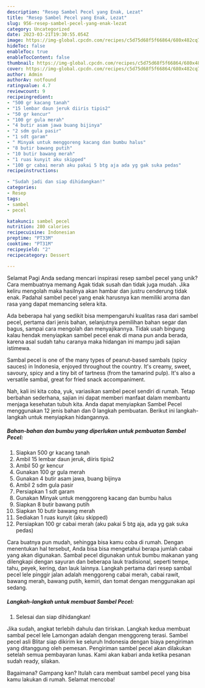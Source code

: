 ```yaml
---
description: "Resep Sambel Pecel yang Enak, Lezat"
title: "Resep Sambel Pecel yang Enak, Lezat"
slug: 956-resep-sambel-pecel-yang-enak-lezat
category: Uncategorized
date: 2023-03-21T19:30:55.054Z
image: https://img-global.cpcdn.com/recipes/c5d75d68f5f66864/680x482cq70/sambel-pecel-foto-resep-utama.jpg
hideToc: false
enableToc: true
enableTocContent: false
thumbnail: https://img-global.cpcdn.com/recipes/c5d75d68f5f66864/680x482cq70/sambel-pecel-foto-resep-utama.jpg
cover: https://img-global.cpcdn.com/recipes/c5d75d68f5f66864/680x482cq70/sambel-pecel-foto-resep-utama.jpg
author: Admin
authorAv: notfound
ratingvalue: 4.7
reviewcount: 9
recipeingredient:
- "500 gr kacang tanah"
- "15 lembar daun jeruk diiris tipis2"
- "50 gr kencur"
- "100 gr gula merah"
- "4 butir asam jawa buang bijinya"
- "2 sdm gula pasir"
- "1 sdt garam"
- " Minyak untuk menggoreng kacang dan bumbu halus"
- "8 butir bawang putih"
- "10 butir bawang merah"
- "1 ruas kunyit aku skipped"
- "100 gr cabai merah aku pakai 5 btg aja ada yg gak suka pedas"
recipeinstructions:

- "Sudah jadi dan siap dihidangkan!"
categories:
- Resep
tags:
- sambel
- pecel

katakunci: sambel pecel 
nutrition: 280 calories
recipecuisine: Indonesian
preptime: "PT33M"
cooktime: "PT31M"
recipeyield: "2"
recipecategory: Dessert

---
```



Selamat Pagi Anda sedang mencari inspirasi resep sambel pecel yang unik? Cara membuatnya memang Agak tidak susah dan tidak juga mudah. Jika keliru mengolah maka hasilnya akan hambar dan justru cenderung tidak enak. Padahal sambel pecel yang enak harusnya kan memiliki aroma dan rasa yang dapat memancing selera kita.


Ada beberapa hal yang sedikit bisa mempengaruhi kualitas rasa dari sambel pecel, pertama dari jenis bahan, selanjutnya pemilihan bahan segar dan bagus, sampai cara mengolah dan menyajikannya. Tidak usah bingung kalau hendak menyiapkan sambel pecel enak di mana pun anda berada, karena asal sudah tahu caranya maka hidangan ini mampu jadi sajian istimewa.

Sambal pecel is one of the many types of peanut-based sambals (spicy sauces) in Indonesia, enjoyed throughout the country. It&#39;s creamy, sweet, savoury, spicy and a tiny bit of tartness (from the tamarind pulp). It&#39;s also a versatile sambal, great for fried snack accompaniment.


Nah, kali ini kita coba, yuk, variasikan sambel pecel sendiri di rumah. Tetap berbahan sederhana, sajian ini dapat memberi manfaat dalam membantu menjaga kesehatan tubuh kita. Anda dapat menyiapkan Sambel Pecel menggunakan 12 jenis bahan dan 0 langkah pembuatan. Berikut ini langkah-langkah untuk menyiapkan hidangannya.

<!--inarticleads1-->

##### Bahan-bahan dan bumbu yang diperlukan untuk pembuatan Sambel Pecel:

1. Siapkan 500 gr kacang tanah
1. Ambil 15 lembar daun jeruk, diiris tipis2
1. Ambil 50 gr kencur
1. Gunakan 100 gr gula merah
1. Gunakan 4 butir asam jawa, buang bijinya
1. Ambil 2 sdm gula pasir
1. Persiapkan 1 sdt garam
1. Gunakan  Minyak untuk menggoreng kacang dan bumbu halus
1. Siapkan 8 butir bawang putih
1. Siapkan 10 butir bawang merah
1. Sediakan 1 ruas kunyit (aku skipped)
1. Persiapkan 100 gr cabai merah (aku pakai 5 btg aja, ada yg gak suka pedas)


Cara buatnya pun mudah, sehingga bisa kamu coba di rumah. Dengan menentukan hal tersebut, Anda bisa bisa mengetahui berapa jumlah cabai yang akan digunakan. Sambal pecel digunakan untuk bumbu makanan yang dilengkapi dengan sayuran dan beberapa lauk tradisional, seperti tempe, tahu, peyek, kering, dan lauk lainnya. Langkah pertama dari resep sambal pecel lele pinggir jalan adalah menggoreng cabai merah, cabai rawit, bawang merah, bawang putih, kemiri, dan tomat dengan menggunakan api sedang. 

<!--inarticleads2-->

##### Langkah-langkah untuk membuat Sambel Pecel:


1. Selesai dan siap dihidangkan!

Jika sudah, angkat terlebih dahulu dan tiriskan. Langkah kedua membuat sambal pecel lele Lamongan adalah dengan menggoreng terasi. Sambel pecel asli Blitar siap dikirim ke seluruh Indonesia dengan biaya pengiriman yang ditanggung oleh pemesan. Pengiriman sambel pecel akan dilakukan setelah semua pembayaran lunas. Kami akan kabari anda ketika pesanan sudah ready, silakan. 

Bagaimana? Gampang kan? Itulah cara membuat sambel pecel yang bisa kamu lakukan di rumah. Selamat mencoba!
